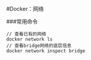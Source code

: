 #Docker：网络

###常用命令
```
// 查看已有的网络
docker network ls
// 查看bridge网络的底层信息
docker network inspect bridge
```
